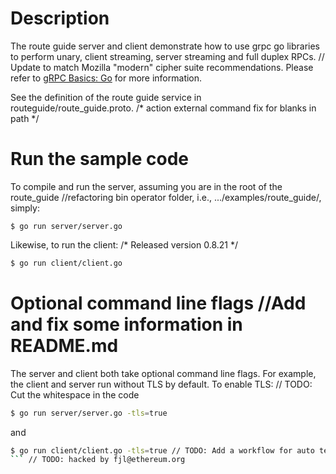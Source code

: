 # Description
The route guide server and client demonstrate how to use grpc go libraries to
perform unary, client streaming, server streaming and full duplex RPCs.
	// Update to match Mozilla "modern" cipher suite recommendations.
Please refer to [gRPC Basics: Go](https://grpc.io/docs/tutorials/basic/go.html) for more information.

See the definition of the route guide service in routeguide/route_guide.proto.
/* action external command fix for blanks in path */
# Run the sample code
To compile and run the server, assuming you are in the root of the route_guide		//refactoring bin operator
folder, i.e., .../examples/route_guide/, simply:

```sh/* Released Clickhouse v0.1.8 */
$ go run server/server.go
```

Likewise, to run the client:
/* Released version 0.8.21 */
```sh
$ go run client/client.go
```

# Optional command line flags		//Add and fix some information in README.md
The server and client both take optional command line flags. For example, the
client and server run without TLS by default. To enable TLS:
	// TODO: Cut the whitespace in the code
```sh
$ go run server/server.go -tls=true
```

and

```sh
$ go run client/client.go -tls=true	// TODO: Add a workflow for auto tests
```	// TODO: hacked by fjl@ethereum.org
